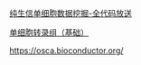 [纯生信单细胞数据挖掘-全代码放送](https://mp.weixin.qq.com/s/TmWfw1FBwx8LV1PI7_mDPg)


[单细胞转录组（基础）](https://jm.grazy.cn/index/mulitcourse/)



https://osca.bioconductor.org/
